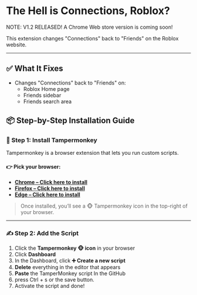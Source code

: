 # The Hell is Connections, Roblox?
NOTE: V1.2 RELEASED! A Chrome Web store version is coming soon!

This extension changes "Connections" back to "Friends" on the Roblox website.


---

## ✅ What It Fixes

- Changes "Connections" back to "Friends" on:
  - Roblox Home page
  - Friends sidebar
  - Friends search area

## 📦 Step-by-Step Installation Guide

### 🧩 Step 1: Install Tampermonkey

Tampermonkey is a browser extension that lets you run custom scripts.

#### 👉 Pick your browser:

- **[Chrome – Click here to install](https://chrome.google.com/webstore/detail/tampermonkey/dhdgffkkebhmkfjojejmpbldmpobfkfo)**
- **[Firefox – Click here to install](https://addons.mozilla.org/en-US/firefox/addon/tampermonkey/)**
- **[Edge – Click here to install](https://microsoftedge.microsoft.com/addons/detail/tampermonkey/iikmkjmpaadaobahmlepeloendndfphd)**

> Once installed, you’ll see a 🐵 Tampermonkey icon in the top-right of your browser.

---

### ✍️ Step 2: Add the Script

1. Click the **Tampermonkey 🐵 icon** in your browser
2. Click **Dashboard**
4. In the Dashboard, click **➕ Create a new script**
6. **Delete** everything in the editor that appears
8. **Paste** the TamperMonkey script In the GitHub
9. press Ctrl + s or the save button.
11. Activate the script and done!
